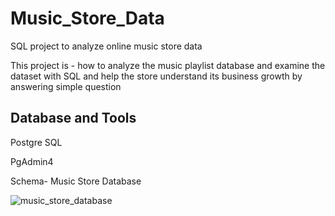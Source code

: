 # Music_Store_Data

SQL project to analyze online music store data

This project is - how to analyze the music playlist database and examine the dataset with SQL and help the store understand its business growth by answering simple question

  ## Database and Tools

  Postgre SQL
  
   PgAdmin4

Schema- Music Store Database
   
  ![music_store_database](https://github.com/Sudip-HITkolkata/music_store_data/assets/162598621/b441e6cd-27b0-48cd-afbb-dd225c3b2d88)

 

